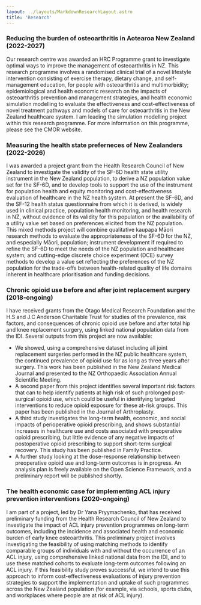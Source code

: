 ```yaml
---
layout: ../layouts/MarkdownResearchLayout.astro
title: 'Research'
---
```


[//]: # (Research projects under level-3 headings)

### Reducing the burden of osteoarthritis in Aotearoa New Zealand (2022-2027)

Our research centre was awarded an HRC Programme grant to investigate optimal ways to improve the management of osteoarthritis in NZ. This research programme involves a randomised clinical trial of a novel lifestyle intervention consisting of exercise therapy, dietary change, and self-management education, for people with osteoarthritis and multimorbidity; epidemiological and health economic research on the impacts of osteoarthritis prevention and management strategies, and health economic simulation modelling to evaluate the effectiveness and cost-effectiveness of novel treatment pathways and models of care for osteoarthritis in the New Zealand healthcare system. I am leading the simulation modelling project within this research programme. For more information on this programme, please see the CMOR website.
        
### Measuring the health state preferneces of New Zealanders (2022-2026)

I was awarded a project grant from the Health Research Council of New Zealand to investigate the validity of the SF-6D health state utility instrument in the New Zealand population, to derive a NZ population value set for the SF-6D, and to develop tools to support the use of the instrument for population health and equity monitoring and cost-effectiveness evaluation of healthcare in the NZ health system. At present the SF-6D, and the SF-12 health status questionnaire from which it is derived, is widely used in clinical practice, population health monitoring, and health research in NZ, without evidence of its validity for this population or the availability of a utility value set based on preferences elicited from the NZ population. This mixed methods project will combine qualitative kaupapa Māori research methods to evaluate the appropriateness of the SF-6D for the NZ, and especially Māori, population; instrument development if required to refine the SF-6D to meet the needs of the NZ population and healthcare system; and cutting-edge discrete choice experiment (DCE) survey methods to develop a value set reflecting the preferences of the NZ population for the trade-offs between health-related quality of life domains inherent in healthcare prioritisation and funding decisions.
        
### Chronic opioid use before and after joint replacement surgery (2018-ongoing)

I have received grants from the Otago Medical Research Foundation and the H.S and J.C Anderson Charitable Trust for studies of the prevalence, risk factors, and consequences of chronic opioid use before and after total hip and knee replacement surgery, using linked national population data from the IDI. Several outputs from this project are now available:

* We showed, using a comprehensive dataset including all joint replacement surgeries performed in the NZ public healthcare system, the continued prevalence of opioid use for as long as three years after surgery. This work has been published in the New Zealand Medical Journal and presented to the NZ Orthopaedic Association Annual Scientific Meeting.
* A second paper from this project identifies several important risk factors that can to help identify patients at high risk of such prolonged post-surgical opioid use, which could be useful in identifying targeted interventions to reduce opioid exposure for these at-risk groups. This paper has been published in the Journal of Arthroplasty.
* A third study investigates the long-term health, economic, and social impacts of perioperative opioid prescribing, and shows substantial increases in healthcare use and costs associated with preoperative opioid prescribing, but little evidence of any negative impacts of postoperative opioid prescribing to support short-term surgical recovery. This study has been published in Family Practice.
* A further study looking at the dose-response relationship between preoperative opioid use and long-term outcomes is in progress. An analysis plan is freely available on the Open Science Framework, and a preliminary report will be published shortly.

### The health economic case for implementing ACL injury prevention interventions (2020-ongoing)

I am part of a project, led by Dr Yana Pryymachenko, that has received preliminary funding from the Health Research Council of New Zealand to investigate the impact of ACL injury prevention programmes on long-term outcomes, including the incidence and associated health and economic burden of early knee osteoarthritis. This preliminary project involves investigating the feasibility of using matching methods to identify comparable groups of individuals with and without the occurrence of an ACL injury, using comprehensive linked national data from the IDI, and to use these matched cohorts to evaluate long-term outcomes following an ACL injury. If this feasibility study proves successful, we intend to use this approach to inform cost-effectiveness evaluations of injury prevention strategies to support the implementation and uptake of such programmes across the New Zealand population (for example, via schools, sports clubs, and workplaces where people are at risk of ACL injury).
